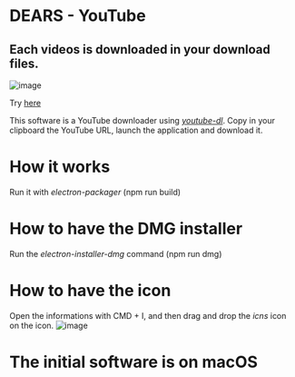 # DEARS - YouTube
## Each videos is downloaded in your download files.

![image](https://cdn.discordapp.com/attachments/573915112440594432/740867347782565929/Capture_decran_2020-08-06_a_11.40.50.png)

Try [here](https://mega.nz/file/oB5kzKCY#1-RGgrXnIikEn8vzvl2WW-J20vQ9Ei2XATIQqmDyeM4)

This software is a YouTube downloader using [*youtube-dl*](https://github.com/ytdl-org/youtube-dl).
Copy in your clipboard the YouTube URL, launch the application and download it.

# How it works

Run it with *electron-packager* (npm run build)

# How to have the DMG installer

Run the *electron-installer-dmg* command (npm run dmg)

# How to have the icon

Open the informations with CMD + I, and then drag and drop the *icns* icon on the icon.
![image](https://cdn.discordapp.com/attachments/573915112440594432/740266008215945417/Capture_decran_2020-08-04_a_19.50.47.png)

# The initial software is on macOS
